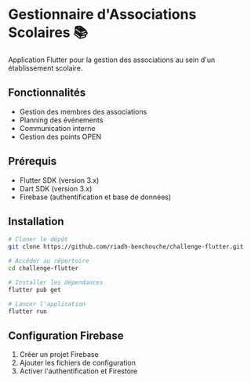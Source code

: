 # Gestionnaire d'Associations Scolaires 📚

Application Flutter pour la gestion des associations au sein d'un établissement scolaire.

## Fonctionnalités

* Gestion des membres des associations
* Planning des événements
* Communication interne
* Gestion des points OPEN

## Prérequis

* Flutter SDK (version 3.x)
* Dart SDK (version 3.x)
* Firebase (authentification et base de données)

## Installation

```bash
# Cloner le dépôt
git clone https://github.com/riadh-benchouche/challenge-flutter.git

# Accéder au répertoire
cd challenge-flutter

# Installer les dépendances
flutter pub get

# Lancer l'application
flutter run
```

## Configuration Firebase

1. Créer un projet Firebase
2. Ajouter les fichiers de configuration
3. Activer l'authentification et Firestore